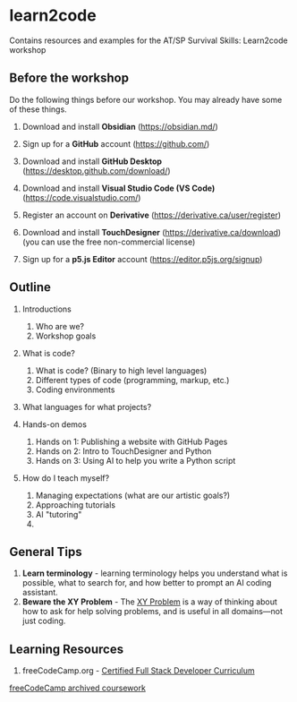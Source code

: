 # learn2code
Contains resources and examples for the AT/SP Survival Skills: Learn2code workshop

## Before the workshop

Do the following things before our workshop. You may already have some of these things.

1. Download and install **Obsidian** (https://obsidian.md/)

1. Sign up for a **GitHub** account (https://github.com/)

1. Download and install **GitHub Desktop** (https://desktop.github.com/download/)

1. Download and install **Visual Studio Code (VS Code)** (https://code.visualstudio.com/)

1. Register an account on **Derivative** (https://derivative.ca/user/register)

1. Download and install **TouchDesigner** (https://derivative.ca/download) (you can use the free non-commercial license)

1. Sign up for a **p5.js Editor** account (https://editor.p5js.org/signup)


## Outline

1. Introductions
    1. Who are we?
    1. Workshop goals

1. What is code?
    1. What is code? (Binary to high level languages)
    1. Different types of code (programming, markup, etc.)
    1. Coding environments

1. What languages for what projects?

1. Hands-on demos
    1. Hands on 1: Publishing a website with GitHub Pages
    1. Hands on 2: Intro to TouchDesigner and Python
    1. Hands on 3: Using AI to help you write a Python script

1. How do I teach myself?
    1. Managing expectations (what are our artistic goals?)
    1. Approaching tutorials
    1. AI "tutoring"
    1. 

## General Tips

1. **Learn terminology** - learning terminology helps you understand what is possible, what to search for, and how better to prompt an AI coding assistant.
1. **Beware the XY Problem** - The [XY Problem](https://xyproblem.info/) is a way of thinking about how to ask for help solving problems, and is useful in all domains—not just coding.


## Learning Resources

1. freeCodeCamp.org - [Certified Full Stack Developer Curriculum](https://www.freecodecamp.org/learn/full-stack-developer/) 

[freeCodeCamp archived coursework](images/fcc-archived_coursework.png)

